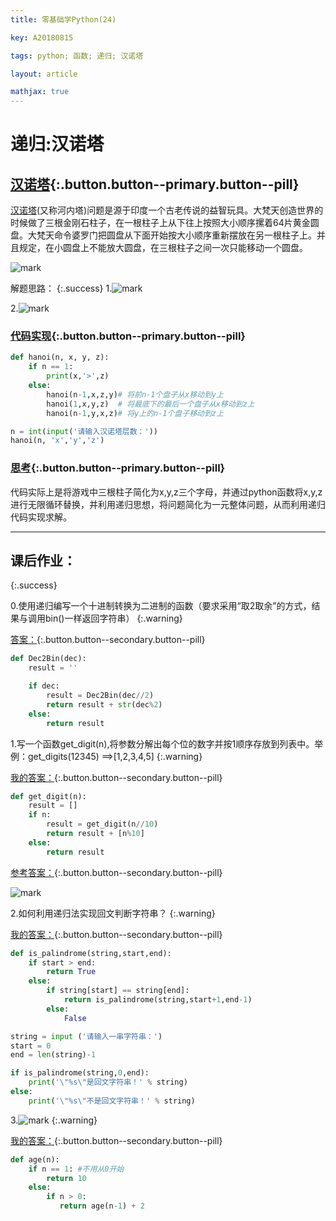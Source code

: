 ```yaml
---
title: 零基础学Python(24)

key: A20180815

tags: python; 函数; 递归; 汉诺塔

layout: article

mathjax: true
---
```


# 递归:汉诺塔

<!--more-->

## [汉诺塔](#){:.button.button--primary.button--pill}

[汉诺塔](https://baike.baidu.com/item/%E6%B1%89%E8%AF%BA%E5%A1%94/3468295?fr=aladdin)(又称河内塔)问题是源于印度一个古老传说的益智玩具。大梵天创造世界的时候做了三根金刚石柱子，在一根柱子上从下往上按照大小顺序摞着64片黄金圆盘。大梵天命令婆罗门把圆盘从下面开始按大小顺序重新摆放在另一根柱子上。并且规定，在小圆盘上不能放大圆盘，在三根柱子之间一次只能移动一个圆盘。  

![mark](http://pdg2co4cr.bkt.clouddn.com/blog/180815/I5gGF3KkJ8.png?imageslim)

解题思路：
{:.success}
1.![mark](http://pdg2co4cr.bkt.clouddn.com/blog/180815/g9LA9f1KAJ.png?imageslim)

2.![mark](http://pdg2co4cr.bkt.clouddn.com/blog/180815/42aheFelhi.png?imageslim)

### [代码实现](#){:.button.button--primary.button--pill}

``` python
def hanoi(n, x, y, z):
    if n == 1:
        print(x,'>',z)
    else:
        hanoi(n-1,x,z,y)# 将前n-1个盘子从x移动到y上
        hanoi(1,x,y,z)  # 将最底下的最后一个盘子从x移动到z上
        hanoi(n-1,y,x,z)# 将y上的n-1个盘子移动到z上

n = int(input('请输入汉诺塔层数：'))
hanoi(n, 'x','y','z')

```

### [思考](#){:.button.button--primary.button--pill}

代码实际上是将游戏中三根柱子简化为x,y,z三个字母，并通过python函数将x,y,z进行无限循环替换，并利用递归思想，将问题简化为一元整体问题，从而利用递归代码实现求解。

------

## 课后作业：

{:.success}

0.使用递归编写一个十进制转换为二进制的函数（要求采用“取2取余”的方式，结果与调用bin()一样返回字符串）
{:.warning}

[答案：](#){:.button.button--secondary.button--pill}

```python
def Dec2Bin(dec):
    result = ''

    if dec:
        result = Dec2Bin(dec//2)
        return result + str(dec%2)
    else:
        return result

```

1.写一个函数get_digit(n),将参数分解出每个位的数字并按1顺序存放到列表中。举例：get_digits(12345) ==>[1,2,3,4,5]
{:.warning}

 [我的答案：](#){:.button.button--secondary.button--pill}

```python
def get_digit(n):
    result = []
    if n:
        result = get_digit(n//10)
        return result + [n%10]
    else:
        return result
```

[参考答案：](#){:.button.button--secondary.button--pill}


![mark](http://pdg2co4cr.bkt.clouddn.com/blog/180823/C1CHcdJcaA.png?imageslim)

2.如何利用递归法实现回文判断字符串？
{:.warning}

[我的答案：](#){:.button.button--secondary.button--pill}
```python
def is_palindrome(string,start,end):
    if start > end:
        return True
    else:
        if string[start] == string[end]:
            return is_palindrome(string,start+1,end-1)
        else:
            False

string = input ('请输入一串字符串：')
start = 0
end = len(string)-1

if is_palindrome(string,0,end):
    print('\"%s\"是回文字符串！' % string)
else:
    print('\"%s\"不是回文字符串！' % string)

```

3.![mark](http://pdg2co4cr.bkt.clouddn.com/blog/180823/KKdKE2E6ih.png?imageslim)
{:.warning}

[我的答案：](#){:.button.button--secondary.button--pill}

```python
def age(n):
    if n == 1: #不用从0开始
        return 10
    else:
        if n > 0:
           return age(n-1) + 2

```